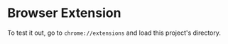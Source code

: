 # Browser Extension

To test it out, go to `chrome://extensions` and load this project's directory. 
